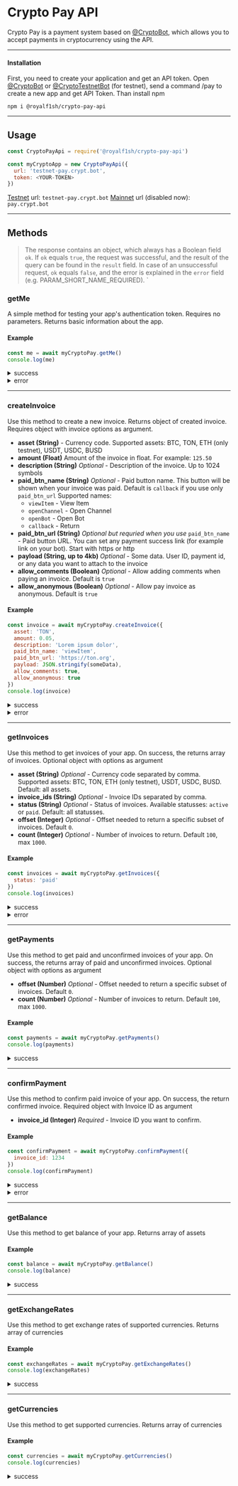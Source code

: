 # Crypto Pay API

Crypto Pay is a payment system based on <a target="_blank" href="http://t.me/CryptoBot">@CryptoBot</a>, which allows you to accept payments in cryptocurrency using the API.

---

#### Installation

First, you need to create your application and get an API token. Open <a target="_blank" href="http://t.me/CryptoBot">@CryptoBot</a> or <a target="_blank" href="http://t.me/CryptoTestnetBot">@CryptoTestnetBot</a> (for testnet), send a command /pay to create a new app and get API Token. Than install npm

```
npm i @royalf1sh/crypto-pay-api
```

---

## Usage

```javascript
const CryptoPayApi = require('@royalf1sh/crypto-pay-api')

const myCryptoApp = new CryptoPayApi({
  url: 'testnet-pay.crypt.bot',
  token: <YOUR-TOKEN>
})
```

<a target="_blank" href="http://t.me/CryptoTestnetBot">Testnet</a> url: `testnet-pay.crypt.bot`
<a target="_blank" href="http://t.me/CryptoBot">Mainnet</a> url (disabled now): `pay.crypt.bot`

---

## Methods

> The response contains an object, which always has a Boolean field `ok`. If `ok` equals `true`, the request was successful, and the result of the query can be found in the `result` field. In case of an unsuccessful request, `ok` equals `false`, and the error is explained in the `error` field (e.g. PARAM_SHORT_NAME_REQUIRED).
`
### getMe

A simple method for testing your app's authentication token. Requires no parameters. Returns basic information about the app.

#### Example

```js
const me = await myCryptoPay.getMe()
console.log(me)
```

<details>
  <summary>success</summary>
  
```js
{
  ok: true,
  result: {
    app_id: xxxx,
    name: 'Name of App',
    payment_processing_bot_username: 'CryptoTestnetBot'
  }
}
```
  
</details>
<details>
  <summary>error</summary>
  
```js
{ ok: false, error: { code: 401, name: 'UNAUTHORIZED' } }
```
  
</details>

---

### createInvoice

Use this method to create a new invoice. Returns object of created invoice.
Requires object with invoice options as argument.

- **asset (String)** - Currency code. Supported assets: BTC, TON, ETH (only testnet), USDT, USDC, BUSD
- **amount (Float)**
  Amount of the invoice in float. For example: `125.50`
- **description (String)** _Optional_ - Description of the invoice. Up to 1024 symbols
- **paid_btn_name (String)** _Optional_ - Paid button name. This button will be shown when your invoice was paid. Default is `callback` if you use only `paid_btn_url`
  Supported names:
  - `viewItem` - View Item
  - `openChannel` - Open Channel
  - `openBot` - Open Bot
  - `callback` - Return
- **paid_btn_url (String)** _Optional but requried when you use_ `paid_btn_name` - Paid button URL. You can set any payment success link (for example link on your bot). Start with https or http
- **payload (String, up to 4kb)** _Optional_ - Some data. User ID, payment id, or any data you want to attach to the invoice
- **allow_comments (Boolean)** _Optional_ - Allow adding comments when paying an invoice. Default is `true`
- **allow_anonymous (Boolean)** _Optional_ - Allow pay invoice as anonymous. Default is `true`

#### Example

```js
const invoice = await myCryptoPay.createInvoice({
  asset: 'TON',
  amount: 0.05,
  description: 'Lorem ipsum dolor',
  paid_btn_name: 'viewItem',
  paid_btn_url: 'https://ton.org',
  payload: JSON.stringify(someData),
  allow_comments: true,
  allow_anonymous: true
})
console.log(invoice)
```

<details>
  <summary>success</summary>
  
```js
{
  ok: true,
  result: {
    invoice_id: 1422,
    status: 'active',
    hash: 'IVuWdeBit4d5',
    asset: 'TON',
    amount: '0.05',
    pay_url: 'https://t.me/CryptoTestnetBot?start=IVuWdeBit4d5',
    description: 'Lorem ipsum dolor',
    created_at: '2021-11-29T21:10:43.516Z',
    allow_comments: true,
    allow_anonymous: true,
    payload: '{"some":"text"}',
    paid_btn_name: 'viewItem',
    paid_btn_url: 'https://ton.org',
    is_confirmed: false
  }
}
```

</details>
<details>
  <summary>error</summary>
  
```js
{
  ok: false,
  error: {
    code: 400,
    name: 'ASSET_INVALID',
    supported_assets: [
      'BTC',  'ETH',
      'TON',  'BNB',
      'BUSD', 'USDC',
      'USDT'
    ]
  }
}
```
  
</details>

---

### getInvoices

Use this method to get invoices of your app. On success, the returns array of invoices. Optional object with options as argument

- **asset (String)** _Optional_ - Currency code separated by comma. Supported assets: BTC, TON, ETH (only testnet), USDT, USDC, BUSD. Default: all assets.
- **invoice_ids (String)** _Optional_ - Invoice IDs separated by comma.
- **status (String)** _Optional_ - Status of invoices. Available statusses: `active` or `paid`. Default: all statusses.
- **offset (Integer)** _Optional_ - Offset needed to return a specific subset of invoices. Default `0`.
- **count (Integer)** _Optional_ - Number of invoices to return. Default `100`, max `1000`.

#### Example

```js
const invoices = await myCryptoPay.getInvoices({
  status: 'paid'
})
console.log(invoices)
```

<details>
  <summary>success</summary>
  
```js
{ 
  ok: true,
  result: { count: 1, 
  items: [ 
    {
      invoice_id: 1407,
      status: 'paid',
      hash: 'IVZZ22QMSmdS',
      asset: 'TON',
      amount: '0.05',
      pay_url: 'https://t.me/CryptoTestnetBot?start=IVZZ22QMSmdS',
      description: 'Duis felis ligula, tincidunt vel bibendum vitae',
      created_at: '2021-11-29T18:30:15.527Z',
      paid_at: '2021-11-29T18:32:36.017Z',
      allow_comments: true,
      allow_anonymous: true,
      paid_anonymously: true,
      comment: 'User comment',
      is_confirmed: true,
      confirmed_at: '2021-11-29T18:34:04.019Z'
    }
  ]
 }
}
```

</details>
<details>
  <summary>error</summary>
  
```js
{
  ok: false,
  error: {
    code: 400,
    name: 'STATUS_INVALID',
    allowed_statuses: [ 'active', 'paid' ]
  }
}
```
</details>

---

### getPayments

Use this method to get paid and unconfirmed invoices of your app. On success, the returns array of paid and unconfirmed invoices. Optional object with options as argument

- **offset (Number)** _Optional_ - Offset needed to return a specific subset of invoices. Default `0`.
- **count (Number)** _Optional_ - Number of invoices to return. Default `100`, max `1000`.

#### Example

```js
const payments = await myCryptoPay.getPayments()
console.log(payments)
```

<details>
  <summary>success</summary>
  
```js
{ 
  ok: true,
  result: { count: 1, 
  items: [ 
   {
     invoice_id: 1419,
     status: 'paid',
     hash: 'IVlAyKPZDMoR',
     asset: 'TON',
     amount: '0.05',
     pay_url: 'https://t.me/CryptoTestnetBot?start=IVlAyKPZDMoR',
     description: 'Duis felis ligula, tincidunt vel bibendum vitae',
     created_at: '2021-11-29T20:54:13.507Z',
     paid_at: '2021-11-29T21:57:17.816Z',
     allow_comments: true,
     allow_anonymous: true,
     paid_anonymously: false,
     payload: 'Lorem ipsum dolor ',
     paid_btn_name: 'viewItem',
     paid_btn_url: 'https://ton.org',
     is_confirmed: false
    }
   ] 
 } 
}
```

</details>

---

### confirmPayment

Use this method to confirm paid invoice of your app. On success, the return confirmed invoice. Required object with Invoice ID as argument

- **invoice_id (Integer)** _Required_ - Invoice ID you want to confirm.

#### Example

```js
const confirmPayment = await myCryptoPay.confirmPayment({
  invoice_id: 1234
})
console.log(confirmPayment)
```

<details>
  <summary>success</summary>
  
```js
{
  ok: true,
  result: {
    invoice_id: 1419,
    status: 'paid',
    hash: 'IVlAyKPZDMoR',
    asset: 'TON',
    amount: '0.05',
    pay_url: 'https://t.me/CryptoTestnetBot?start=IVlAyKPZDMoR',
    description: 'Duis felis ligula, tincidunt vel bibendum vitae',
    created_at: '2021-11-29T20:54:13.507Z',
    paid_at: '2021-11-29T21:57:17.816Z',
    allow_comments: true,
    allow_anonymous: true,
    payload: 'Lorem ipsum dolor ',
    paid_btn_name: 'viewItem',
    paid_btn_url: 'https://ton.org',
    is_confirmed: true,
    confirmed_at: '2021-11-29T22:07:03.251Z'
  }
}
```

</details>
<details>
  <summary>error</summary>
  
```js
{ ok: false, error: { code: 400, name: 'INVOICE_NOT_FOUND' } }
```
</details>

---

### getBalance

Use this method to get balance of your app. Returns array of assets

#### Example

```js
const balance = await myCryptoPay.getBalance()
console.log(balance)
```

<details>
  <summary>success</summary>
  
```js
{
  ok: true,
  result: [
    { currency_code: 'BTC', available: '0' },
    { currency_code: 'ETH', available: '0' },
    { currency_code: 'TON', available: '100' },
    { currency_code: 'BNB', available: '0' },
    { currency_code: 'BUSD', available: '0' },
    { currency_code: 'USDC', available: '0' },
    { currency_code: 'USDT', available: '0' }
  ]
}
```

</details>

---

### getExchangeRates

Use this method to get exchange rates of supported currencies. Returns array of currencies

#### Example

```js
const exchangeRates = await myCryptoPay.getExchangeRates()
console.log(exchangeRates)
```

<details>
  <summary>success</summary>
  
```js
{
  ok: true,
  result: [
    {
      is_valid: true,
      source: 'BTC',
      target: 'RUB',
      rate: '4352500.00000000'
    },
    { 
      is_valid: true, 
      source: 'BTC', 
      target: 'USD', 
      rate: '58208.74' 
    },
    {
      is_valid: true,
      source: 'BTC',
      target: 'EUR',
      rate: '51608.27634518'
    },
    {
      is_valid: true,
      source: 'BTC',
      target: 'BYN',
      rate: '148607.32068118'
    },
    {
      is_valid: true,
      source: 'BTC',
      target: 'UAH',
      rate: '1584025.65210026'
    },
    {
      is_valid: true,
      source: 'BTC',
      target: 'KZT',
      rate: '25483546.66840868'
    },
    {
      is_valid: true,
      source: 'ETH',
      target: 'RUB',
      rate: '332729.10000000'
    },
    { 
      is_valid: true, 
      source: 'ETH', 
      target: 'USD', 
      rate: '4444.8' 
    },
    {
      is_valid: true,
      source: 'ETH',
      target: 'EUR',
      rate: '3940.7907936'
    },
    {
      is_valid: true,
      source: 'ETH',
      target: 'BYN',
      rate: '11347.6055136'
    },
    {
      is_valid: true,
      source: 'ETH',
      target: 'UAH',
      rate: '120955.6712352'
    },
    {
      is_valid: true,
      source: 'ETH',
      target: 'KZT',
      rate: '1945915.1363136'
    },
    {
      is_valid: true,
      source: 'TON',
      target: 'RUB',
      rate: '223.07911600'
    },
    {
      is_valid: true,
      source: 'TON',
      target: 'USD',
      rate: '2.99000000'
    },
    {
      is_valid: true,
      source: 'TON',
      target: 'EUR',
      rate: '2.65095493'
    },
    {
      is_valid: true,
      source: 'TON',
      target: 'BYN',
      rate: '7.63349093'
    },
    {
      is_valid: true,
      source: 'TON',
      target: 'UAH',
      rate: '81.36641851'
    },
    {
      is_valid: true,
      source: 'TON',
      target: 'KZT',
      rate: '1309.00968718'
    },
    {
      is_valid: true,
      source: 'BNB',
      target: 'RUB',
      rate: '46613.00000000'
    },
    { 
      is_valid: true, 
      source: 'BNB', 
      target: 'USD', 
      rate: '622.7' 
    },
    {
      is_valid: true,
      source: 'BNB',
      target: 'EUR',
      rate: '552.0901789'
    },
    {
      is_valid: true,
      source: 'BNB',
      target: 'BYN',
      rate: '1589.7574589'
    },
    {
      is_valid: true,
      source: 'BNB',
      target: 'UAH',
      rate: '16945.4410723'
    },
    {
      is_valid: true,
      source: 'BNB',
      target: 'KZT',
      rate: '272615.4957214'
    },
    {
      is_valid: true,
      source: 'BUSD',
      target: 'RUB',
      rate: '74.72000000'
    },
    {
      is_valid: true,
      source: 'BUSD',
      target: 'USD',
      rate: '1.00000000'
    },
    {
      is_valid: true,
      source: 'BUSD',
      target: 'EUR',
      rate: '0.88660700'
    },
    {
      is_valid: true,
      source: 'BUSD',
      target: 'BYN',
      rate: '2.55300700'
    },
    {
      is_valid: true,
      source: 'BUSD',
      target: 'UAH',
      rate: '27.21284900'
    },
    {
      is_valid: true,
      source: 'BUSD',
      target: 'KZT',
      rate: '437.79588200'
    },
    {
      is_valid: true,
      source: 'USDC',
      target: 'RUB',
      rate: '74.60840000'
    },
    {
      is_valid: true,
      source: 'USDC',
      target: 'USD',
      rate: '1.00000000'
    },
    {
      is_valid: true,
      source: 'USDC',
      target: 'EUR',
      rate: '0.88660700'
    },
    {
      is_valid: true,
      source: 'USDC',
      target: 'BYN',
      rate: '2.55300700'
    },
    {
      is_valid: true,
      source: 'USDC',
      target: 'UAH',
      rate: '27.21284900'
    },
    {
      is_valid: true,
      source: 'USDC',
      target: 'KZT',
      rate: '437.79588200'
    },
    {
      is_valid: true,
      source: 'USDT',
      target: 'RUB',
      rate: '74.73000000'
    },
    {
      is_valid: true,
      source: 'USDT',
      target: 'USD',
      rate: '1.00000000'
    },
    {
      is_valid: true,
      source: 'USDT',
      target: 'EUR',
      rate: '0.88660700'
    },
    {
      is_valid: true,
      source: 'USDT',
      target: 'BYN',
      rate: '2.55300700'
    },
    {
      is_valid: true,
      source: 'USDT',
      target: 'UAH',
      rate: '27.21284900'
    },
    {
      is_valid: true,
      source: 'USDT',
      target: 'KZT',
      rate: '437.79588200'
    }
  ]
}
```
</details>

---

### getCurrencies

Use this method to get supported currencies. Returns array of currencies

#### Example

```js
const currencies = await myCryptoPay.getCurrencies()
console.log(currencies)
```

<details>
  <summary>success</summary>
  
```js
{
  ok: true,
  result: [
    {
      is_blockchain: true,
      is_stablecoin: false,
      is_fiat: false,
      name: 'Bitcoin',
      code: 'BTC',
      url: 'https://bitcoin.org/',
      decimals: 8
    },
    {
      is_blockchain: true,
      is_stablecoin: false,
      is_fiat: false,
      name: 'Ethereum',
      code: 'ETH',
      url: 'https://ethereum.org/',
      decimals: 18
    },
    {
      is_blockchain: true,
      is_stablecoin: false,
      is_fiat: false,
      name: 'Toncoin',
      code: 'TON',
      url: 'https://ton.org/',
      decimals: 9
    },
    {
      is_blockchain: true,
      is_stablecoin: false,
      is_fiat: false,
      name: 'Binance Coin',
      code: 'BNB',
      url: 'https://binance.org/',
      decimals: 18
    },
    {
      is_blockchain: false,
      is_stablecoin: true,
      is_fiat: false,
      name: 'Binance USD',
      code: 'BUSD',
      url: 'https://www.binance.com/en/busd',
      decimals: 18
    },
    {
      is_blockchain: false,
      is_stablecoin: true,
      is_fiat: false,
      name: 'USD Coin',
      code: 'USDC',
      url: 'https://www.centre.io/usdc',
      decimals: 18
    },
    {
      is_blockchain: false,
      is_stablecoin: true,
      is_fiat: false,
      name: 'Tether',
      code: 'USDT',
      url: 'https://tether.to/',
      decimals: 18
    },
    {
      is_blockchain: false,
      is_stablecoin: false,
      is_fiat: true,
      name: 'Russian ruble',
      code: 'RUB',
      decimals: 8
    },
    {
      is_blockchain: false,
      is_stablecoin: false,
      is_fiat: true,
      name: 'United States dollar',
      code: 'USD',
      decimals: 8
    },
    {
      is_blockchain: false,
      is_stablecoin: false,
      is_fiat: true,
      name: 'Euro',
      code: 'EUR',
      decimals: 8
    },
    {
      is_blockchain: false,
      is_stablecoin: false,
      is_fiat: true,
      name: 'Belarusian ruble',
      code: 'BYN',
      decimals: 8
    },
    {
      is_blockchain: false,
      is_stablecoin: false,
      is_fiat: true,
      name: 'Ukrainian hryvnia',
      code: 'UAH',
      decimals: 8
    },
    {
      is_blockchain: false,
      is_stablecoin: false,
      is_fiat: true,
      name: 'Pound sterling',
      code: 'GBP',
      decimals: 8
    },
    {
      is_blockchain: false,
      is_stablecoin: false,
      is_fiat: true,
      name: 'Renminbi',
      code: 'CNY',
      decimals: 8
    },
    {
      is_blockchain: false,
      is_stablecoin: false,
      is_fiat: true,
      name: 'Kazakhstani tenge',
      code: 'KZT',
      decimals: 8
    }
  ]
}
```

</details>
